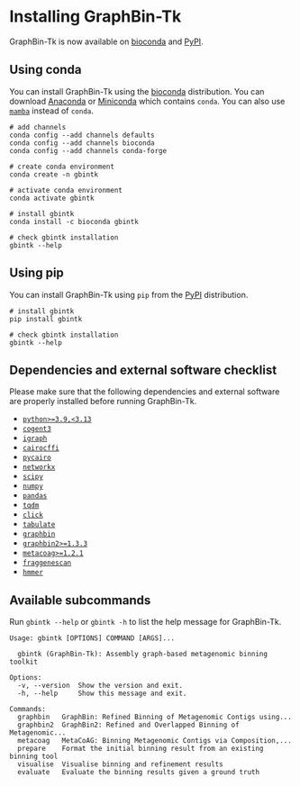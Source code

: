 # Installing GraphBin-Tk

GraphBin-Tk is now available on [bioconda](https://anaconda.org/bioconda/gbintk) and [PyPI](https://pypi.org/project/gbintk/).

## Using conda

You can install GraphBin-Tk using the [bioconda](https://anaconda.org/bioconda/gbintk) distribution. You can download 
[Anaconda](https://www.anaconda.com/distribution/) or [Miniconda](https://docs.conda.io/en/latest/miniconda.html) which contains `conda`. You can also use [`mamba`](https://mamba.readthedocs.io/en/latest/index.html) instead of `conda`.

```shell
# add channels
conda config --add channels defaults
conda config --add channels bioconda
conda config --add channels conda-forge

# create conda environment
conda create -n gbintk

# activate conda environment
conda activate gbintk

# install gbintk
conda install -c bioconda gbintk

# check gbintk installation
gbintk --help
```

## Using pip

You can install GraphBin-Tk using `pip` from the [PyPI](https://pypi.org/project/gbintk/) distribution.

```shell
# install gbintk
pip install gbintk

# check gbintk installation
gbintk --help
```

## Dependencies and external software checklist

Please make sure that the following dependencies and external software are properly installed before running GraphBin-Tk.

* [`python>=3.9,<3.13`](https://www.python.org/)
* [`cogent3`](https://cogent3.org/)
* [`igraph`](https://python.igraph.org/en/stable/)
* [`cairocffi`](https://pypi.org/project/cairocffi/)
* [`pycairo`](https://pypi.org/project/pycairo/)
* [`networkx`](https://networkx.org/)
* [`scipy`](https://scipy.org/)
* [`numpy`](https://numpy.org/)
* [`pandas`](https://pandas.pydata.org/)
* [`tqdm`](https://tqdm.github.io/)
* [`click`](https://click.palletsprojects.com/en/stable/)
* [`tabulate`](https://pypi.org/project/tabulate/)
* [`graphbin`](https://graphbin.readthedocs.io/en/latest/)
* [`graphbin2>=1.3.3`](https://graphbin2.readthedocs.io/en/latest/)
* [`metacoag>=1.2.1`](https://metacoag.readthedocs.io/en/stable/)
* [`fraggenescan`](https://sourceforge.net/projects/fraggenescan/)
* [`hmmer`](http://hmmer.org/)

## Available subcommands

Run `gbintk --help` or `gbintk -h` to list the help message for GraphBin-Tk.

```shell
Usage: gbintk [OPTIONS] COMMAND [ARGS]...

  gbintk (GraphBin-Tk): Assembly graph-based metagenomic binning toolkit

Options:
  -v, --version  Show the version and exit.
  -h, --help     Show this message and exit.

Commands:
  graphbin   GraphBin: Refined Binning of Metagenomic Contigs using...
  graphbin2  GraphBin2: Refined and Overlapped Binning of Metagenomic...
  metacoag   MetaCoAG: Binning Metagenomic Contigs via Composition,...
  prepare    Format the initial binning result from an existing binning tool
  visualise  Visualise binning and refinement results
  evaluate   Evaluate the binning results given a ground truth
```